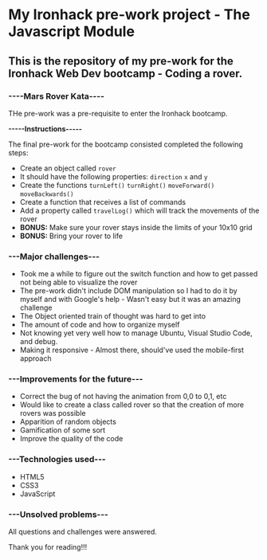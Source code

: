# My Ironhack pre-work project - The Javascript Module

<h2>This is the repository of my pre-work for the Ironhack Web Dev bootcamp - Coding a rover.</h2>

<h3><b>----Mars Rover Kata----</b></h3>

<p>THe pre-work was a pre-requisite to enter the Ironhack bootcamp.</p>

<p><b>-----Instructions-----</b></p>
<p>The final pre-work for the bootcamp consisted completed the following steps: </p>
<ul>
<li>Create an object called <code>rover</code></li>
<li>It should have the following properties: <code>direction</code> <code>x</code> and <code>y</code></li>
<li>Create the functions <code>turnLeft()</code>  <code>turnRight()</code>  <code>moveForward()</code>  <code>moveBackwards()</code> </li>
<li>Create a function that receives a list of commands</li>
<li>Add a property called <code>travelLog()</code> which will track the movements of the rover</li>
<li><b>BONUS:</b> Make sure your rover stays inside the limits of your 10x10 grid</li>
<li><b>BONUS:</b> Bring your rover to life</li>
</ul>


<h3><b>---Major challenges---</b></h3>

<ul>
  <li>Took me a while to figure out the switch function and how to get passed not being able to visualize the rover</li>
  <li>The pre-work didn't include DOM manipulation so I had to do it by myself and with Google's help - Wasn't easy but it was an amazing challenge</li>
  <li>The Object oriented train of thought was hard to get into</li>
  <li>The amount of code and how to organize myself</li>
  <li>Not knowing yet very well how to manage Ubuntu, Visual Studio Code, and debug.</li>
  <li>Making it responsive - Almost there, should've used the mobile-first approach</li>
</ul>

<h3><b>---Improvements for the future---</b></h3>
<ul>
  <li>Correct the bug of not having the animation from 0,0 to 0,1, etc</li>
  <li>Would like to create a class called rover so that the creation of more rovers was possible</li>
  <li>Apparition of random objects</li>
  <li>Gamification of some sort</li>
  <li>Improve the quality of the code</li>
</ul>

<h3><b>---Technologies used---</b></h3>
<ul>
<li>HTML5</li>
<li>CSS3</li>
<li>JavaScript</li>
</ul>

<h3><b>---Unsolved problems---</b></h3>
<p>All questions and challenges were answered.</p>


Thank you for reading!!!

